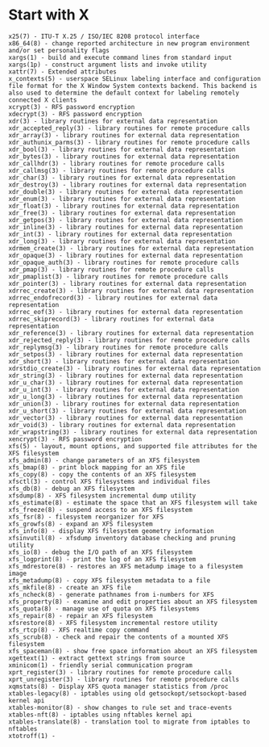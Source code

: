 # Start with X
    x25(7) - ITU-T X.25 / ISO/IEC 8208 protocol interface
    x86_64(8) - change reported architecture in new program environment and/or set personality flags
    xargs(1) - build and execute command lines from standard input
    xargs(1p) - construct argument lists and invoke utility
    xattr(7) - Extended attributes
    x_contexts(5) - userspace SELinux labeling interface and configuration file format for the X Window System contexts backend. This backend is also used to determine the default context for labeling remotely connected X clients
    xcrypt(3) - RFS password encryption
    xdecrypt(3) - RFS password encryption
    xdr(3) - library routines for external data representation
    xdr_accepted_reply(3) - library routines for remote procedure calls
    xdr_array(3) - library routines for external data representation
    xdr_authunix_parms(3) - library routines for remote procedure calls
    xdr_bool(3) - library routines for external data representation
    xdr_bytes(3) - library routines for external data representation
    xdr_callhdr(3) - library routines for remote procedure calls
    xdr_callmsg(3) - library routines for remote procedure calls
    xdr_char(3) - library routines for external data representation
    xdr_destroy(3) - library routines for external data representation
    xdr_double(3) - library routines for external data representation
    xdr_enum(3) - library routines for external data representation
    xdr_float(3) - library routines for external data representation
    xdr_free(3) - library routines for external data representation
    xdr_getpos(3) - library routines for external data representation
    xdr_inline(3) - library routines for external data representation
    xdr_int(3) - library routines for external data representation
    xdr_long(3) - library routines for external data representation
    xdrmem_create(3) - library routines for external data representation
    xdr_opaque(3) - library routines for external data representation
    xdr_opaque_auth(3) - library routines for remote procedure calls
    xdr_pmap(3) - library routines for remote procedure calls
    xdr_pmaplist(3) - library routines for remote procedure calls
    xdr_pointer(3) - library routines for external data representation
    xdrrec_create(3) - library routines for external data representation
    xdrrec_endofrecord(3) - library routines for external data representation
    xdrrec_eof(3) - library routines for external data representation
    xdrrec_skiprecord(3) - library routines for external data representation
    xdr_reference(3) - library routines for external data representation
    xdr_rejected_reply(3) - library routines for remote procedure calls
    xdr_replymsg(3) - library routines for remote procedure calls
    xdr_setpos(3) - library routines for external data representation
    xdr_short(3) - library routines for external data representation
    xdrstdio_create(3) - library routines for external data representation
    xdr_string(3) - library routines for external data representation
    xdr_u_char(3) - library routines for external data representation
    xdr_u_int(3) - library routines for external data representation
    xdr_u_long(3) - library routines for external data representation
    xdr_union(3) - library routines for external data representation
    xdr_u_short(3) - library routines for external data representation
    xdr_vector(3) - library routines for external data representation
    xdr_void(3) - library routines for external data representation
    xdr_wrapstring(3) - library routines for external data representation
    xencrypt(3) - RFS password encryption
    xfs(5) - layout, mount options, and supported file attributes for the XFS filesystem
    xfs_admin(8) - change parameters of an XFS filesystem
    xfs_bmap(8) - print block mapping for an XFS file
    xfs_copy(8) - copy the contents of an XFS filesystem
    xfsctl(3) - control XFS filesystems and individual files
    xfs_db(8) - debug an XFS filesystem
    xfsdump(8) - XFS filesystem incremental dump utility
    xfs_estimate(8) - estimate the space that an XFS filesystem will take
    xfs_freeze(8) - suspend access to an XFS filesystem
    xfs_fsr(8) - filesystem reorganizer for XFS
    xfs_growfs(8) - expand an XFS filesystem
    xfs_info(8) - display XFS filesystem geometry information
    xfsinvutil(8) - xfsdump inventory database checking and pruning utility
    xfs_io(8) - debug the I/O path of an XFS filesystem
    xfs_logprint(8) - print the log of an XFS filesystem
    xfs_mdrestore(8) - restores an XFS metadump image to a filesystem image
    xfs_metadump(8) - copy XFS filesystem metadata to a file
    xfs_mkfile(8) - create an XFS file
    xfs_ncheck(8) - generate pathnames from i-numbers for XFS
    xfs_property(8) - examine and edit properties about an XFS filesystem
    xfs_quota(8) - manage use of quota on XFS filesystems
    xfs_repair(8) - repair an XFS filesystem
    xfsrestore(8) - XFS filesystem incremental restore utility
    xfs_rtcp(8) - XFS realtime copy command
    xfs_scrub(8) - check and repair the contents of a mounted XFS filesystem
    xfs_spaceman(8) - show free space information about an XFS filesystem
    xgettext(1) - extract gettext strings from source
    xminicom(1) - friendly serial communication program
    xprt_register(3) - library routines for remote procedure calls
    xprt_unregister(3) - library routines for remote procedure calls
    xqmstats(8) - Display XFS quota manager statistics from /proc
    xtables-legacy(8) - iptables using old getsockopt/setsockopt-based kernel api
    xtables-monitor(8) - show changes to rule set and trace-events
    xtables-nft(8) - iptables using nftables kernel api
    xtables-translate(8) - translation tool to migrate from iptables to nftables
    xtotroff(1) - 